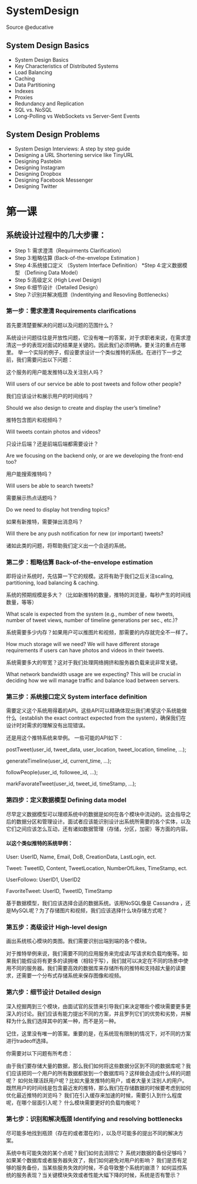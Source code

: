 # SystemDesign
Source @educative

## System Design Basics
- System Design Basics
- Key Characteristics of Distributed Systems
- Load Balancing
- Caching
- Data Partitioning
- Indexes
- Proxies
- Redundancy and Replication
- SQL vs. NoSQL
- Long-Polling vs WebSockets vs Server-Sent Events

## System Design Problems
- System Design Interviews: A step by step guide
- Designing a URL Shortening service like TinyURL
- Designing Pastebin
- Designing Instagram
- Designing Dropbox
- Designing Facebook Messenger
- Designing Twitter




# 第一课
## 系统设计过程中的几大步骤：

* Step 1: 需求澄清（Requirments Clarification）
* Step 3:粗略估算 (Back-of-the-envelope Estimation )
* Step 4:系统接口定义 （System Interface Definition）
*Step 4:定义数据模型 （Defining Data Model）
* Step 5:高级定义 (High Level Design)
* Step 6:细节设计（Detailed Design）
* Step 7:识别并解决瓶颈（Indentitying and Resovling Bottlenecks）

### 第一步：需求澄清 Requirements clarifications
首先要清楚要解决的问题以及问题的范围什么？

系统设计问题往往是开放性问题，它没有唯一的答案，对于求职者来说，在需求澄清这一步的表现对面试的结果是关键的。因此我们必须明确，要关注的重点在哪里。
举一个实际的例子，假设要求设计一个类似推特的系统。在进行下一步之前，我们需要问出以下问题：

这个服务的用户能发推特以及关注别人吗？

Will users of our service be able to post tweets and follow other people?

我们应该设计和展示用户的时间线吗？

Should we also design to create and display the user’s timeline?

推特包含图片和视频吗？

Will tweets contain photos and videos?

只设计后端？还是前端后端都需要设计？

Are we focusing on the backend only, or are we developing the front-end too?

用户能搜索推特吗？

Will users be able to search tweets?

需要展示热点话题吗？

Do we need to display hot trending topics?

如果有新推特，需要弹出消息吗？

Will there be any push notification for new (or important) tweets?

诸如此类的问题，将帮助我们定义出一个合适的系统。

### 第二步：粗略估算 Back-of-the-envelope estimation

即将设计系统时，先估算一下它的规模。这将有助于我们之后关注scaling, partitioning, load balancing & caching.

系统的预期规模是多大？（比如新推特的数量，推特的浏览量，每秒产生的时间线数量，等等）

What scale is expected from the system (e.g., number of new tweets, number of tweet views, number of timeline generations per sec., etc.)?

系统需要多少内存？如果用户可以推图片和视频，那需要的内存就完全不一样了。

How much storage will we need? We will have different storage requirements if users can have photos and videos in their tweets.

系统需要多大的带宽？这对于我们处理网络拥挤和服务器负载来说非常关键。

What network bandwidth usage are we expecting? This will be crucial in deciding how we will manage traffic and balance load between servers.

### 第三步：系统接口定义 System interface definition
需要定义这个系统用得着的API。这些API可以精确体现出我们希望这个系统能做什么（establish the exact contract expected from the system)，确保我们在设计时对需求的理解没有出现错误。

还是用这个推特系统来举例。 一些可能的API如下：

postTweet(user_id, tweet_data, user_location, tweet_location, timeline, …);

generateTimeline(user_id, current_time, …);

followPeople(user_id, followee_id, …);

markFavorateTweet(user_id, tweet_id, timeStamp, …);

### 第四步：定义数据模型 Defining data model
尽早定义数据模型可以理顺系统中的数据是如何在各个模块中流动的。这会指导之后的数据分区和管理设计。面试者应该能识别设计出系统所需要的各个实体，以及它们之间应该怎么互动，还有诸如数据管理（存储，分区，加密）等方面的内容。

#### 以这个类似推特的系统举例：

User: UserID, Name, Email, DoB, CreationData, LastLogin, ect.

Tweet: TweetID, Content, TweetLocation, NumberOfLikes, TimeStamp, ect.

UserFollowo: UserID1, UserID2

FavoriteTweet: UserID, TweetID, TimeStamp

基于数据模型，我们应该选择合适的数据系统。该用NoSQL像是 Cassandra ，还是MySQL呢？为了存储图片和视频，我们应该选择什么块存储方式呢？

### 第五步：高级设计 High-level design
画出系统核心模块的类图。我们需要识别出端到端的各个模块。

对于推特举例来说，我们需要不同的应用服务来完成读/写请求和负载均衡等。如果我们能假设将有更多的读拥堵（相较于写），我们就可以决定在不同的场景中使用不同的服务器。我们需要高效的数据库来存储所有的推特和支持超大量的读要求，还需要一个分布式存储系统来保存图像和视频。

### 第六步：细节设计 Detailed design
深入挖掘两到三个模块，由面试官的反馈来引导我们来决定哪些个模块需要更多更深入的讨论。我们应该有能力提出不同的方案，并且罗列它们的优势和劣势，并解释为什么我们选择其中的某一种，而不是另一种。

记住，这里没有唯一的答案。重要的是，在系统现有限制的情况下，对不同的方案进行tradeoff选择。

你需要对以下问题有所考虑：

由于我们要存储大量的数据，那么我们如何将这些数据分区到不同的数据库呢？我们应该把同一个用户的所有数据都放到一个数据库吗？这样做会造成什么样的问题呢？
如何处理活跃用户呢？比如大量发推特的用户，或者大量关注别人的用户。
既然用户的时间线是包含最近发的推特，那么我们在存储数据的时候要考虑到如何优化最近推特的浏览吗？
我们在引入缓存来加速的时候，需要引入到什么程度呢，在哪个层面引入呢？ 什么模块需要更好的负载均衡呢？
### 第七步：识别和解决瓶颈 Identifying and resolving bottlenecks
尽可能多地找到瓶颈（存在的或者潜在的），以及尽可能多的提出不同的解决方案。

系统中有可能失效的某个点呢？我们如何去消除它？
系统对数据的备份足够吗？如果某个数据库或者服务器失效了，我们如何避免对用户的影响？
我们是否有足够的服务备份，当某些服务失效的时候，不会导致整个系统的崩溃？
如何监控系统的服务表现？当关键模块失效或者性能大幅下降的时候，系统是否有警示？
